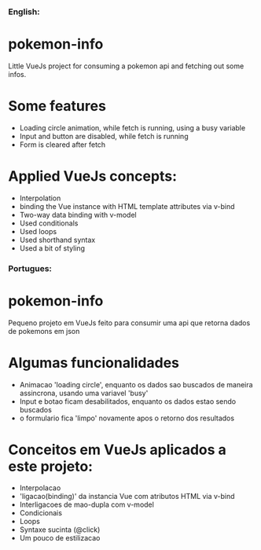 ### English:

# pokemon-info
Little VueJs project for consuming a pokemon api and fetching out some infos.

# Some features
- Loading circle animation, while fetch is running, using a busy variable
- Input and button are disabled, while fetch is running
- Form is cleared after fetch

# Applied VueJs concepts:
- Interpolation
- binding the Vue instance with HTML template attributes via v-bind
- Two-way data binding with v-model
- Used conditionals
- Used loops
- Used shorthand syntax
- Used a bit of styling

### Portugues:
# pokemon-info
Pequeno projeto em VueJs feito para consumir uma api que retorna dados de pokemons em json

# Algumas funcionalidades
  - Animacao 'loading circle', enquanto os dados sao buscados de maneira assincrona, usando uma variavel 'busy'
  - Input e botao ficam desabilitados, enquanto os dados estao sendo buscados
  - o formulario fica 'limpo' novamente apos o retorno dos resultados

# Conceitos em VueJs aplicados a este projeto:
  - Interpolacao
  - 'ligacao(binding)' da instancia Vue com atributos HTML via v-bind
  - Interligacoes de mao-dupla com v-model
  - Condicionais
  - Loops
  - Syntaxe sucinta (@click)
  - Um pouco de estilizacao
